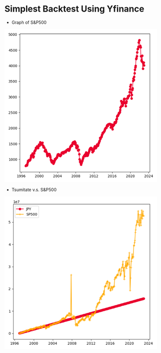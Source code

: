 # Simplest Backtest Using Yfinance

- Graph of S&P500

![](sp500.png)

- Tsumitate v.s. S&P500

![](sp500-jpy.png)